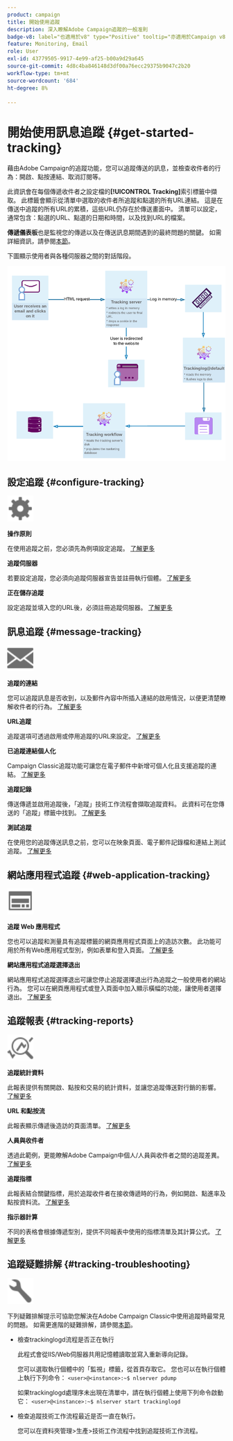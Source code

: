 ```yaml
---
product: campaign
title: 開始使用追蹤
description: 深入瞭解Adobe Campaign追蹤的一般准則
badge-v8: label="也適用於v8" type="Positive" tooltip="亦適用於Campaign v8"
feature: Monitoring, Email
role: User
exl-id: 43779505-9917-4e99-af25-b00a9d29a645
source-git-commit: 4d8c4ba846148d3df00a76ecc29375b9047c2b20
workflow-type: tm+mt
source-wordcount: '684'
ht-degree: 8%

---
```


# 開始使用訊息追蹤 {#get-started-tracking}



藉由Adobe Campaign的追蹤功能，您可以追蹤傳送的訊息，並檢查收件者的行為：開啟、點按連結、取消訂閱等。

此資訊會在每個傳遞收件者之設定檔的&#x200B;**[!UICONTROL Tracking]**&#x200B;索引標籤中擷取。 此標籤會顯示從清單中選取的收件者所追蹤和點選的所有URL連結。 這是在傳送中追蹤的所有URL的累積，這些URL仍存在於傳送畫面中。 清單可以設定，通常包含：點選的URL、點選的日期和時間，以及找到URL的檔案。

**傳遞儀表板**&#x200B;也是監視您的傳遞以及在傳送訊息期間遇到的最終問題的關鍵。 如需詳細資訊，請參閱[本節](delivery-dashboard.md)。

下圖顯示使用者與各種伺服器之間的對話階段。

![](assets/tracking-diagram.png)

## 設定追蹤 {#configure-tracking}

<img src="assets/do-not-localize/icon-configure.svg" width="60px">

**操作原則**

在使用追蹤之前，您必須先為例項設定追蹤。 [了解更多](../../installation/using/deploying-an-instance.md#operating-principle)

**追蹤伺服器**

若要設定追蹤，您必須向追蹤伺服器宣告並註冊執行個體。 [了解更多](../../installation/using/deploying-an-instance.md#tracking-server)

**正在儲存追蹤**

設定追蹤並填入您的URL後，必須註冊追蹤伺服器。 [了解更多](../../installation/using/deploying-an-instance.md#saving-tracking)

## 訊息追蹤 {#message-tracking}

<img src="assets/do-not-localize/icon-message-tracking.svg" width="60px">

**追蹤的連結**

您可以追蹤訊息是否收到，以及郵件內容中所插入連結的啟用情況，以便更清楚瞭解收件者的行為。 [了解更多](how-to-configure-tracked-links.md)

**URL追蹤**

追蹤選項可透過啟用或停用追蹤的URL來設定。 [了解更多](personalizing-url-tracking.md)

**已追蹤連結個人化**

Campaign Classic追蹤功能可讓您在電子郵件中新增可個人化且支援追蹤的連結。 [了解更多](tracking-personalized-links.md)

**追蹤記錄**

傳送傳遞並啟用追蹤後，「追蹤」技術工作流程會擷取追蹤資料。 此資料可在您傳送的「追蹤」標籤中找到。 [了解更多](accessing-the-tracking-logs.md)

**測試追蹤**

在使用您的追蹤傳送訊息之前，您可以在映象頁面、電子郵件記錄檔和連結上測試追蹤。 [了解更多](testing-tracking.md)

## 網站應用程式追蹤 {#web-application-tracking}

<img src="assets/do-not-localize/icon-web-app.svg" width="60px">

**追蹤 Web 應用程式**

您也可以追蹤和測量具有追蹤標籤的網頁應用程式頁面上的造訪次數。 此功能可用於所有Web應用程式型別，例如表單和登入頁面。 [了解更多](../../web/using/tracking-a-web-application.md)

**網站應用程式追蹤選擇退出**

網站應用程式追蹤選擇退出可讓您停止追蹤選擇退出行為追蹤之一般使用者的網站行為。 您可以在網頁應用程式或登入頁面中加入顯示橫幅的功能，讓使用者選擇退出。 [了解更多](../../web/using/web-application-tracking-opt-out.md)

## 追蹤報表 {#tracking-reports}

<img src="assets/do-not-localize/icon_monitor.svg" width="60px">

**追蹤統計資料**

此報表提供有關開啟、點按和交易的統計資料，並讓您追蹤傳送對行銷的影響。 [了解更多](../../reporting/using/delivery-reports.md#tracking-statistics)

**URL 和點按流**

此報表顯示傳遞後造訪的頁面清單。 [了解更多](../../reporting/using/delivery-reports.md#urls-and-click-streams)

**人員與收件者**

透過此範例，更能瞭解Adobe Campaign中個人/人員與收件者之間的追蹤差異。 [了解更多](../../reporting/using/person-people-recipients.md)

**追蹤指標**

此報表結合關鍵指標，用於追蹤收件者在接收傳遞時的行為，例如開啟、點進率及點按資料流。 [了解更多](../../reporting/using/delivery-reports.md#tracking-indicators)

**指示器計算**

不同的表格會根據傳遞型別，提供不同報表中使用的指標清單及其計算公式。 [了解更多](../../reporting/using/indicator-calculation.md)

## 追蹤疑難排解 {#tracking-troubleshooting}

<img src="assets/do-not-localize/icon-troubleshooting.svg" width="60px">

下列疑難排解提示可協助您解決在Adobe Campaign Classic中使用追蹤時最常見的問題。 如需更進階的疑難排解，請參閱[本節](tracking-troubleshooting.md)。

* 檢查trackinglogd流程是否正在執行

  此程式會從IIS/Web伺服器共用記憶體讀取並寫入重新導向記錄。

  您可以選取執行個體中的「監視」標籤，從首頁存取它。 您也可以在執行個體上執行下列命令： `<user>@<instance>:~$ nlserver pdump`

  如果trackinglogd處理序未出現在清單中，請在執行個體上使用下列命令啟動它： `<user>@<instance>:~$ nlserver start trackinglogd`

* 檢查追蹤技術工作流程最近是否一直在執行。

  您可以在資料夾管理>生產>技術工作流程中找到追蹤技術工作流程。

